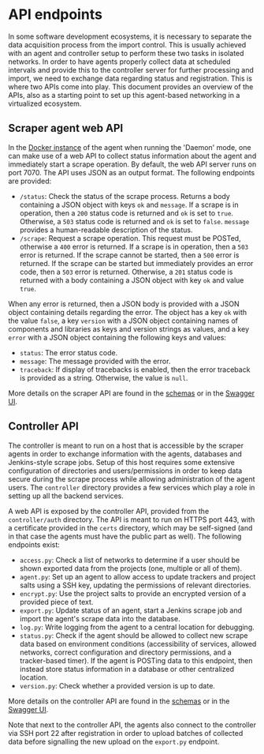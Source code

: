 # API endpoints

In some software development ecosystems, it is necessary to separate the data 
acquisition process from the import control. This is usually achieved with an 
agent and controller setup to perform these two tasks in isolated networks. In 
order to have agents properly collect data at scheduled intervals and provide 
this to the controller server for further processing and import, we need to 
exchange data regarding status and registration. This is where two APIs come 
into play. This document provides an overview of the APIs, also as a starting 
point to set up this agent-based networking in a virtualized ecosystem.

## Scraper agent web API

In the [Docker instance](docker.md) of the agent when running the 'Daemon' 
mode, one can make use of a web API to collect status information about the 
agent and immediately start a scrape operation. By default, the web API server 
runs on port 7070. The API uses JSON as an output format. The following 
endpoints are provided:

- `/status`: Check the status of the scrape process. Returns a body containing 
  a JSON object with keys `ok` and `message`. If a scrape is in operation, then 
  a `200` status code is returned and `ok` is set to `true`. Otherwise, a `503` 
  status code is returned and `ok` is set to `false`. `message` provides 
  a human-readable description of the status.
- `/scrape`: Request a scrape operation. This request must be POSTed, otherwise
  a `400` error is returned. If a scrape is in operation, then a `503` error is 
  returned. If the scrape cannot be started, then a `500` error is returned. If 
  the scrape can be started but immediately provides an error code, then 
  a `503` error is returned. Otherwise, a `201` status code is returned with 
  a body containing a JSON object with key `ok` and value `true`.

When any error is returned, then a JSON body is provided with a JSON object 
containing details regarding the error. The object has a key `ok` with the 
value `false`, a key `version` with a JSON object containing names of 
components and libraries as keys and version strings as values, and a key 
`error` with a JSON object containing the following keys and values:

- `status`: The error status code.
- `message`: The message provided with the error.
- `traceback`: If display of tracebacks is enabled, then the error traceback is 
  provided as a string. Otherwise, the value is `null`.

More details on the scraper API are found in the 
[schemas](https://gros.liacs.nl/schema/data-gathering.html#data-gathering-controller) 
or in the [Swagger 
UI](https://gros.liacs.nl/swagger/?urls.primaryName=Data%20gathering%20scraper%20agent%20API%20%28view%20only%29).

## Controller API

The controller is meant to run on a host that is accessible by the scraper 
agents in order to exchange information with the agents, databases and 
Jenkins-style scrape jobs. Setup of this host requires some extensive 
configuration of directories and users/permissions in order to keep data secure 
during the scrape process while allowing administration of the agent users. The 
`controller` directory provides a few services which play a role in setting up 
all the backend services.

A web API is exposed by the controller API, provided from the `controller/auth` 
directory. The API is meant to run on HTTPS port 443, with a certificate 
provided in the `certs` directory, which may be self-signed (and in that case 
the agents must have the public part as well). The following endpoints exist:

- `access.py`: Check a list of networks to determine if a user should be shown
  exported data from the projects (one, multiple or all of them).
- `agent.py`: Set up an agent to allow access to update trackers and project 
  salts using a SSH key, updating the permissions of relevant directories.
- `encrypt.py`: Use the project salts to provide an encrypted version of 
  a provided piece of text.
- `export.py`: Update status of an agent, start a Jenkins scrape job and import 
  the agent's scrape data into the database.
- `log.py`: Write logging from the agent to a central location for debugging.
- `status.py`: Check if the agent should be allowed to collect new scrape data 
  based on environment conditions (accessibility of services, allowed networks, 
  correct configuration and directory permissions, and a tracker-based timer). 
  If the agent is POSTing data to this endpoint, then instead store status 
  information in a database or other centralized location.
- `version.py`: Check whether a provided version is up to date.

More details on the controller API are found in the 
[schemas](https://gros.liacs.nl/schema/data-gathering.html#data-gathering-controller) 
or in the [Swagger 
UI](https://gros.liacs.nl/swagger/?urls.primaryName=Data%20gathering%20controller%20API%20%28view%20only%29).

Note that next to the controller API, the agents also connect to the controller 
via SSH port 22 after registration in order to upload batches of collected data 
before signalling the new upload on the `export.py` endpoint.
